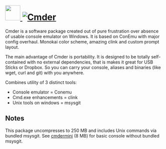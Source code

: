 # [<img src="https://cdn.jsdelivr.net/gh/AdmiringWorm/chocolatey-packages@19f0c1f2c90aeb944905ec1f42a61e925f82e0be/icons/cmder.png" height="48" width="48" /> ![Cmder](https://img.shields.io/chocolatey/v/cmder.svg?label=Cmder&style=for-the-badge)](https://chocolatey.org/packages/cmder)

Cmder is a software package created out of pure frustration over absence of usable console emulator on Windows. It is based on ConEmu with major config overhaul. Monokai color scheme, amazing clink and custom prompt layout.

The main advantage of Cmder is portability. It is designed to be totally self-contained with no external dependencies, that is makes it great for USB Sticks or Dropbox. So you can carry your console, aliases and binaries (like wget, curl and git) with you anywhere.

Combines utility of 3 distinct tools:

- Console emulator = Conemu
- Cmd.exe enhancements = clink
- Unix tools on windows = msysgit

## Notes

This package uncompresses to 250 MB and includes Unix commands via bundled msysgit.
See [cmdermini](https://chocolatey.org/packages/cmdermini) (8 MB) for basic console without bundled msysgit.
